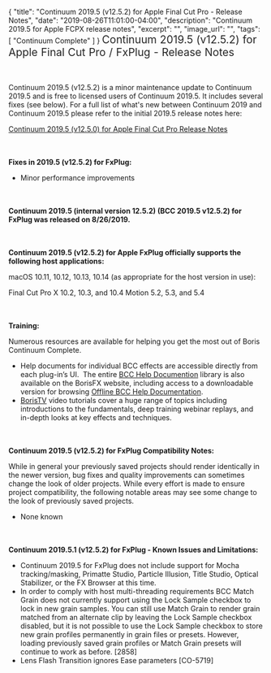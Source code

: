 {
  "title": "Continuum 2019.5 (v12.5.2) for Apple Final Cut Pro - Release Notes",
  "date": "2019-08-26T11:01:00-04:00",
  "description": "Continuum 2019.5 for Apple FCPX release notes",
  "excerpt": "",
  "image_url": "",
  "tags": [
    "Continuum Complete"
  ]
}
<span style="color: rgb(40, 40, 40); font-size: 1.5em; word-spacing: 0.5px;">Continuum 2019.5 (v12.5.2) for Apple Final Cut Pro / FxPlug - Release Notes</span>

<span style="font-size: 1rem;"> </span>

Continuum 2019.5 (v12.5.2) is a minor maintenance update to Continuum 2019.5 and is free to licensed users of Continuum 2019.5.  It includes several fixes (see below).  For a full list of what's new between Continuum 2019 and Continuum 2019.5 please refer to the initial 2019.5 release notes here:

[Continuum 2019.5 (v12.5.0) for Apple Final Cut Pro Release Notes](/release-notes/continuum-2019-5-for-apple-final-cut-pro-12-5-0-release-notes/)

<span style="font-size: 1rem;"> </span>

**Fixes in 2019.5 (v12.5.2) for FxPlug:**

* Minor performance improvements

<span style="font-size: 1rem;"> </span>

**Continuum 2019.5 (internal version 12.5.2) (BCC 2019.5 v12.5.2) for FxPlug was released on 8/26/2019.**

<span style="font-size: 1rem;"> </span>

**Continuum 2019.5 (v12.5.2) for Apple FxPlug officially supports the following host applications:**

macOS 10.11, 10.12, 10.13, 10.14 (as appropriate for the host version in use):

Final Cut Pro X 10.2, 10.3, and 10.4
Motion 5.2, 5.3, and 5.4

<span style="font-size: 1rem;"> </span>

**Training:**

Numerous resources are available for helping you get the most out of Boris Continuum Complete.

* Help documents for individual BCC effects are accessible directly from each plug-in’s UI.  The entire [BCC Help Documention](/documentation/continuum/bcc-user-guide/ "BCC Help Documentation") library is also available on the BorisFX website, including access to a downloadable version for browsing [Offline BCC Help Documentation](https://cdn.borisfx.com/borisfx/store/BCC11Documentation.zip "Offline Downloadable BCC Help Documentation").
* [BorisTV](/videos/) video tutorials cover a huge range of topics including introductions to the fundamentals, deep training webinar replays, and in-depth looks at key effects and techniques.

<span style="font-size: 1rem;"> </span>

**Continuum 2019.5 (v12.5.2) for FxPlug Compatibility Notes:**

While in general your previously saved projects should render identically in the newer version, bug fixes and quality improvements can sometimes change the look of older projects. While every effort is made to ensure project compatibility, the following notable areas may see some change to the look of previously saved projects.

* None known

<span style="font-size: 1rem;"> </span>

**Continuum 2019.5.1 (v12.5.2) for FxPlug - Known Issues and Limitations:**

* Continuum 2019.5 for FxPlug does not include support for Mocha tracking/masking, Primatte Studio, Particle Illusion, Title Studio, Optical Stabilizer, or the FX Browser at this time.
* In order to comply with host multi-threading requirements BCC Match Grain does not currently support using the Lock Sample checkbox to lock in new grain samples. You can still use Match Grain to render grain matched from an alternate clip by leaving the Lock Sample checkbox disabled, but it is not possible to use the Lock Sample checkbox to store new grain profiles permanently in grain files or presets. However, loading previously saved grain profiles or Match Grain presets will continue to work as before. \[2858\]
* Lens Flash Transition ignores Ease parameters \[CO-5719\]

<div id="ext-gen9245"> </div>